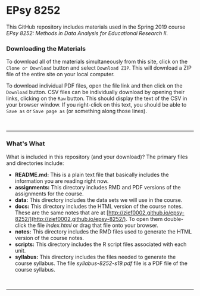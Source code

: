 EPsy 8252
=========

This GitHub repository includes materials used in the Spring 2019 course _EPsy 8252: Methods in Data Analysis for Educational Research II_.


### Downloading the Materials

To download all of the materials simultaneously from this site, click on the `Clone or Download` button and select `Download ZIP`. This will download a ZIP file of the entire site on your local computer. 

To download individual PDF files, open the file link and then click on the `Download` button. CSV files can be individually download by opening their links, clicking on the `Raw` button. This should display the text of the CSV in your browser window. If you right-click on this text, you should be able to `Save as` or `Save page as` (or something along those lines). 

<br />

---

### What's What

What is included in this repository (and your download)? The primary files and directories include:


- **README.md:** This is a plain text file that basically includes the information you are reading right now.
- **assignments:** This directory includes RMD and PDF versions of the assignments for the course.
- **data:** This directory includes the data sets we will use in the course.
- **docs:** This directory includes the HTML version of the course notes. These are the same notes that are at [http://zief0002.github.io/epsy-8252/](http://zief0002.github.io/epsy-8252/). To open them double-click the file *index.html* or drag that file onto your browser. 
- **notes:** This directory includes the RMD files used to generate the HTML version of the course notes.
- **scripts:** This directory includes the R script files associated with each unit.
- **syllabus:** This directory includes the files needed to generate the course syllabus. The file *syllabus-8252-s19.pdf* file is a PDF file of the course syllabus.


<br />

---
